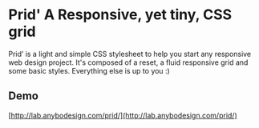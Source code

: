 # Prid' A Responsive, yet tiny, CSS grid

Prid’ is a light and simple CSS stylesheet to help you start any responsive web design project. It's composed of a reset, a fluid responsive grid and some basic styles. Everything else is up to you :)

## Demo

[http://lab.anybodesign.com/prid/](http://lab.anybodesign.com/prid/)